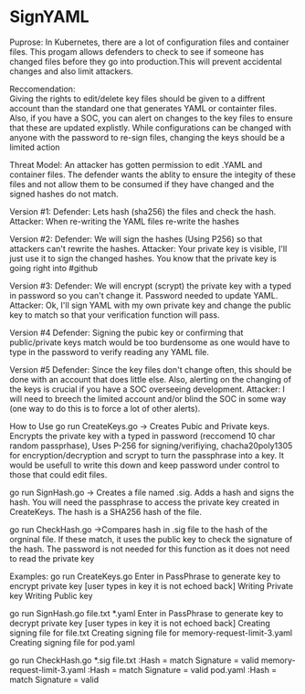 # SignYAML
Puprose: In Kubernetes, there are a lot of configuration files and container files. This progam allows defenders to check to see if someone has changed files before they go into production.This will prevent accidental changes and also limit attackers.

Reccomendation:<br />
Giving the rights to edit/delete key files should be given to a diffrent account than the standard one that generates YAML or containter files. Also, if you have a SOC, you can alert on changes to the key files to ensure that these are updated explistly. While configurations can be changed with anyone with the password to re-sign files, changing the keys should be a limited action

Threat Model:
 An attacker has gotten permission to edit .YAML and container files. The defender wants the ablity to ensure the integity of these files and not allow them to be consumed if they have changed and the signed hashes do not match.
 
Version #1:
Defender:  Lets hash (sha256) the files and check the hash. 
Attacker: When re-writing the YAML files re-write the hashes

Version #2:
Defender: We will sign the hashes (Using P256) so that attackers can't rewrite the hashes.
Attacker: Your private key is visible, I'll just use it to sign the changed hashes. You know that the private key is going right into #github

Version #3:
Defender: We will encrypt (scrypt) the private key with a typed in password so you can't change it. Password needed to update YAML.
Attacker: Ok, I'll sign YAML with my own private key and change the public key to match so that your verification function will pass.

Version #4
Defender: Signing the pubic key or confirming that public/private keys match would be too burdensome as one would have to type in the password to verify reading any YAML file.

Version #5
Defender: Since the key files don't change often, this should be done with an account that does little else. Also, alerting on the changing of the keys is crucial if you have a SOC overseeing development.
Attacker: I will need to breech the limited account and/or blind the SOC in some way (one way to do this is to force a lot of other alerts).

How to Use
go run CreateKeys.go -> Creates Pubic and Private keys. Encrypts the private key with a typed in password (reccomend 10 char random passprhase), Uses P-256 for signing/verifiying, chacha20poly1305 for encryption/decryption and scrypt to turn the passphrase into a key. It would be usefull to write this down and keep password under control to those that could edit files.

go run SignHash.go <files> -> Creates a file named <filename>.sig. Adds a hash and signs the hash. You will need the passphrase to access the private key created in CreateKeys. The hash is a SHA256 hash of the file.
  
 go run CheckHash.go <files> ->Compares hash in .sig file to the hash of the orgninal file. If these match, it uses the public key to check the signature of the hash. The password is not needed for this function as it does not need to read the private key
  
  Examples:
  go run CreateKeys.go
    Enter in PassPhrase to generate key to encrypt private key
    [user types in key it is not echoed back]
    Writing Private key
    Writing Public key

  
  go run SignHash.go file.txt *.yaml
    Enter in PassPhrase to generate key to decrypt private key
    [user types in key it is not echoed back]
    Creating signing file for file.txt
    Creating signing file for memory-request-limit-3.yaml
    Creating signing file for pod.yaml


  go run CheckHash.go *.sig
    file.txt :Hash = match  Signature = valid 
    memory-request-limit-3.yaml :Hash = match  Signature = valid 
    pod.yaml :Hash = match  Signature = valid 

  
